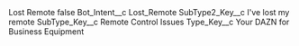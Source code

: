<?xml version="1.0" encoding="UTF-8"?>
<CustomMetadata xmlns="http://soap.sforce.com/2006/04/metadata" xmlns:xsi="http://www.w3.org/2001/XMLSchema-instance" xmlns:xsd="http://www.w3.org/2001/XMLSchema">
    <label>Lost Remote</label>
    <protected>false</protected>
    <values>
        <field>Bot_Intent__c</field>
        <value xsi:type="xsd:string">Lost_Remote</value>
    </values>
    <values>
        <field>SubType2_Key__c</field>
        <value xsi:type="xsd:string">I&apos;ve lost my remote</value>
    </values>
    <values>
        <field>SubType_Key__c</field>
        <value xsi:type="xsd:string">Remote Control Issues</value>
    </values>
    <values>
        <field>Type_Key__c</field>
        <value xsi:type="xsd:string">Your DAZN for Business Equipment</value>
    </values>
</CustomMetadata>
